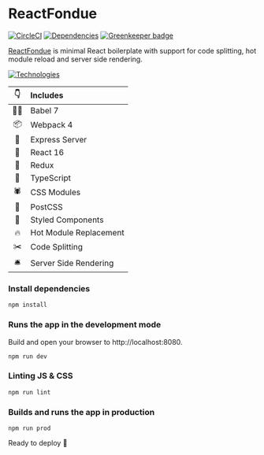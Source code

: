 # ReactFondue
[![CircleCI](https://circleci.com/gh/luangjokaj/react-fondue/tree/master.svg?style=svg)](https://circleci.com/gh/luangjokaj/react-fondue/tree/master) [![Dependencies](https://david-dm.org/luangjokaj/react-fondue/status.svg)](https://david-dm.org/luangjokaj/react-fondue) [![Greenkeeper badge](https://badges.greenkeeper.io/luangjokaj/react-fondue.svg)](https://greenkeeper.io/)

[ReactFondue](https://www.reactfondue.co/) is minimal React boilerplate with support for code splitting, hot module reload and server side rendering.

[![Technologies](https://react-fondue.s3-eu-west-1.amazonaws.com/utlities/tech-stack.svg)](https://www.reactfondue.co/)

|👇|Includes|
|:-:|:---|
|🧙‍♂️| Babel 7|
|📦| Webpack 4|
|🤖| Express Server|
|🚀| React 16|
|🎒| Redux|
|🌈| TypeScript|
|🕷| CSS Modules|
|🎨| PostCSS|
|💅| Styled Components|
|🔥| Hot Module Replacement|
|✂️| Code Splitting|
|🛎| Server Side Rendering|

### Install dependencies
```shell
npm install
```

### Runs the app in the development mode
Build and open your browser to http://localhost:8080.
```shell
npm run dev
```

### Linting JS & CSS
```shell
npm run lint
```

### Builds and runs the app in production
```shell
npm run prod
```

Ready to deploy 🚀
